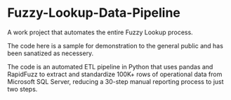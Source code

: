 # Fuzzy-Lookup-Data-Pipeline
A work project that automates the entire Fuzzy Lookup process. 

The code here is a sample for demonstration to the general public and has been sanatized as necessery.

The code is an automated ETL pipeline in Python that uses pandas and RapidFuzz to extract and standardize 100K+ rows of operational data from Microsoft SQL Server, reducing a 30-step manual reporting process to just two steps. 
